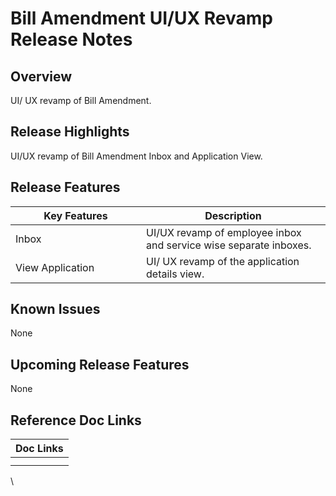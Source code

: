 # Bill Amendment UI/UX Revamp Release Notes

## Overview <a href="#overview" id="overview"></a>

UI/ UX revamp of Bill Amendment.

## Release Highlights <a href="#release-highlights" id="release-highlights"></a>

UI/UX revamp of Bill Amendment Inbox and Application View.

## Release Features <a href="#release-features" id="release-features"></a>

<table><thead><tr><th width="193">Key Features</th><th>Description</th></tr></thead><tbody><tr><td>Inbox</td><td>UI/UX revamp of employee inbox and service wise separate inboxes.</td></tr><tr><td>View Application</td><td>UI/ UX revamp of the application details view.</td></tr></tbody></table>

## Known Issues

None

## Upcoming Release Features <a href="#upcoming-release-features" id="upcoming-release-features"></a>

None

## Reference Doc Links <a href="#reference-doc-links" id="reference-doc-links"></a>

| **Doc Links** |
| ------------- |
|               |
|               |

\
